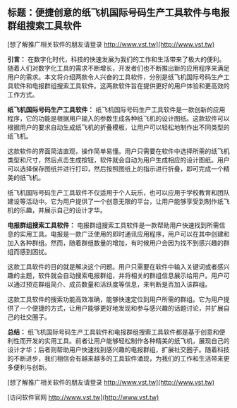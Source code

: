 ## **标题：便捷创意的纸飞机国际号码生产工具软件与电报群组搜索工具软件**

[想了解推广相关软件的朋友请登录 http://www.vst.tw](http://www.vst.tw)

**引言：**
在数字化时代，科技的快速发展为我们的工作和生活带来了极大的便利。随着人们对数字化工具的需求不断增长，开发者们也不断推出新的应用程序来满足用户的需求。本文将介绍两款令人兴奋的工具软件，分别是纸飞机国际号码生产工具软件和电报群组搜索工具软件。这两款软件旨在提供更好的用户体验和更高效的工作方式。

**纸飞机国际号码生产工具软件：**
纸飞机国际号码生产工具软件是一款创新的应用程序，它的功能是根据用户输入的参数生成各种纸飞机的设计图纸。这款软件可以根据用户的要求自动生成纸飞机的折叠模板，让用户可以轻松地制作出不同类型的纸飞机。

这款软件的界面简洁直观，操作简单易懂。用户只需要在软件中选择所需的纸飞机类型和尺寸，然后点击生成按钮，软件就会自动为用户生成相应的设计图纸。用户可以选择保存图纸并进行打印，然后按照图纸上的指示进行折叠，即可完成一个精美的纸飞机。

纸飞机国际号码生产工具软件不仅适用于个人玩乐，也可以应用于学校教育和团队建设等活动中。它为用户提供了一个创意无限的平台，让用户能够享受到制作纸飞机的乐趣，并展示自己的设计才华。

**电报群组搜索工具软件：**
电报群组搜索工具软件是一款帮助用户快速找到所需信息的实用工具。电报是一款广泛使用的即时通讯应用程序，用户可以在其中创建和加入各种群组。然而，随着群组数量的增加，有时候用户会因为找不到感兴趣的群组而感到困扰。

这款工具软件的目的就是解决这个问题。用户只需要在软件中输入关键词或者感兴趣的主题，软件就会自动搜索电报群组，并将相关的群组信息展示给用户。用户可以通过预览群组简介、成员数量和活跃度等信息，来判断是否加入该群组。

这款工具软件的搜索功能高效准确，能够快速定位到用户所需的群组。它为用户提供了一个便捷的方式，让用户能够更好地发现和参与感兴趣的话题讨论，并扩展自己的社交圈子。

**总结：**
纸飞机国际号码生产工具软件和电报群组搜索工具软件都是基于创意和便利性而开发的实用工具。前者让用户能够轻松制作各种精美的纸飞机，展现自己的设计才华；后者则帮助用户快速找到感兴趣的电报群组，扩展社交圈子。随着科技的不断进步，我们相信会有越来越多的工具软件涌现，为我们的工作和生活带来更多便利与创新。

[想了解推广相关软件的朋友请登录 http://www.vst.tw](http://www.vst.tw)


[访问软件官网 http://www.vst.tw](http://www.vst.tw)
